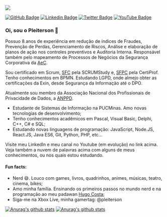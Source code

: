 <img src="https://imgur.com/52woddu.jpeg">

[![GitHub Badge](https://img.shields.io/badge/-GitHub-000?style=flat-square&logo=Github&logoColor=white&link=https://github.com/Pleiterson)](https://github.com/Pleiterson)
[![Linkedin Badge](https://img.shields.io/badge/-LinkedIn-blue?style=flat-square&logo=Linkedin&logoColor=white&link=https://www.linkedin.com/in/pleiterson/)](https://www.linkedin.com/in/pleiterson/)
[![Twitter Badge](https://img.shields.io/badge/-Twitter-1ca0f1?style=flat-square&labelColor=1ca0f1&logo=twitter&logoColor=white&link=https://twitter.com/pleiterson)](https://twitter.com/pleiterson)
[![YouTube Badge](https://img.shields.io/badge/-YouTube-red?style=flat-square&logo=YouTube&logoColor=white&link=https://www.youtube.com/user/pleiterson)](https://www.youtube.com/user/pleiterson)
### Oi, sou o Pleiterson 👋

Possuo 8 anos de experiência em redução de índices de Fraudes, Prevenção de Perdas, Gerenciamento de Riscos, Análise e elaboração de planos de ação nos controles preventivos e Auditoria Interna. Responsável também pelo mapeamento de Processos de Negócios da Segurança Corporativa da [AeC](https://www.aec.com.br/).

Sou certificado em Scrum, [SFC](https://c46e136a583f7e334124-ac22991740ab4ff17e21daf2ed577041.ssl.cf1.rackcdn.com/Certificate/ScrumFundamentalsCertified-PleitersonAmorim-779075.pdf) pela SCRUMStudy e, [SFPC](https://certiprof.com/pages/successful-candidates-register) pela CertiProf. Tenho conhecimentos em BPMN. Estudando LGPD, onde almejo obter as certificações da Exin, desde Segurança da Informação até o DPO.

Atualmente sou membro da Associação Nacional dos Profissionais de Privacidade de Dados, a [ANPPD](https://anppd.org/).

- Estudante de Sistemas de Informação na PUCMinas. Amo novas tecnologias de desenvolvimento;
- Tenho conhecimentos acadêmicos em Pascal, Visual Basic, Delphi, C++, C# e SQL;
- Estudando novas linguagens de programação: JavaScript, Node.JS, React.JS, Java ES6, Git, Python, PHP, etc...

Visite meu LinkedIn e meu canal no Youtube (em evolução) no link acima. Veja também a nuvem de palavras acima com alguns de meus conhecimentos, ou nos quais estou estudando.


#### Fun facts:
- Nerd 😄. Louco com games, livros, quadrinhos, animes, músicas, teatro, cinema, bikes;
- Amo minha família. Ensinando os primeiros passos no mundo nerd e na programação ao meu padawan [Hugo Costa](https://github.com/hugocsantos);
- Siga-me na Xbox Live, minha gamertag: @pleiterson

[![Anurag's github stats](https://github-readme-stats.vercel.app/api?username=Pleiterson&show_icons=true&theme=vue-dark)](https://github.com/anuraghazra/github-readme-stats)
[![Anurag's github stats](https://github-readme-stats.vercel.app/api/top-langs?username=Pleiterson&layout=compact&theme=vue-dark)](https://github.com/anuraghazra/github-readme-stats)

<!--
**Pleiterson/Pleiterson** is a ✨ _special_ ✨ repository because its `README.md` (this file) appears on your GitHub profile.

Here are some ideas to get you started:

- 🔭 I’m currently working on ...
- 🌱 I’m currently learning ...
- 👯 I’m looking to collaborate on ...
- 🤔 I’m looking for help with ...
- 💬 Ask me about ...
- 📫 How to reach me: ...
- 😄 Pronouns: ...
-->
